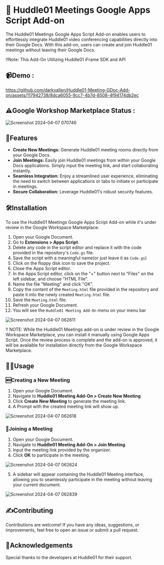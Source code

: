 # 📅 Huddle01 Meetings Google Apps Script Add-on

The Huddle01 Meetings Google Apps Script Add-on enables users to effortlessly integrate Huddle01 video conferencing capabilities directly into their Google Docs. With this add-on, users can create and join Huddle01 meetings without leaving their Google Docs.

‼️Note: This Add-On Utilizing Huddle01 iFrame SDK and API

## 📹Demo :
https://github.com/darkvallen/Huddle01-Meeting-GDoc-Add-on/assets/117942738/8dca6055-9cc7-4b7d-8508-4f94174db2ec


## ⚠️Google Workshop Marketplace Status : 
![Screenshot 2024-04-07 070746](https://github.com/darkvallen/Huddle01-Meeting-GDoc-Add-on/assets/117942738/6eed8552-1aec-4beb-ab63-1aeccbcffb69)


## 🌟Features

- **Create New Meetings:** Generate Huddle01 meeting rooms directly from your Google Docs.
- **Join Meetings:** Easily join Huddle01 meetings from within your Google Docs applications. Simply input the meeting link, and start collaborating instantly.
- **Seamless Integration:** Enjoy a streamlined user experience, eliminating the need to switch between applications or tabs to initiate or participate in meetings.
- **Secure Collaboration:** Leverage Huddle01's robust security features. 

## 🛠️Installation

To use the Huddle01 Meetings Google Apps Script Add-on while it's under review in the Google Workspace Marketplace:

1. Open your Google Document.
2. Go to **Extensions > Apps Script**.
3. Delete any code in the script editor and replace it with the code provided in the repository's `Code.gs` file.
4. Save the script with a meaningful name(or just leave it as `Code.gs`)
5. Click on the floppy disk icon to save the project.
6. Close the Apps Script editor.
7. In the Apps Script editor, click on the "+" button next to "Files" on the left sidebar, and choose "HTML File".
8. Name the file "Meeting" and click "OK".
9. Copy the content of the `Meeting.html` file provided in the repository and paste it into the newly created `Meeting.html` file.
10. Save the `Meeting.html` file.
11. Refresh your Google Document.
12. You will see the `Huddle01 Meeting Add-On` menu on your menu bar

![Screenshot 2024-04-07 062611](https://github.com/darkvallen/Huddle01-Meeting-GDoc-Add-on/assets/117942738/a09435fc-9acb-4eb9-9899-0b84f6a866ea)


‼️ NOTE: While the Huddle01 Meetings add-on is under review in the Google Workspace Marketplace, you can install it manually using Google Apps Script. Once the review process is complete and the add-on is approved, it will be available for installation directly from the Google Workspace Marketplace.


## 👨‍💻Usage

### 🆕Creating a New Meeting

1. Open your Google Document.
2. Navigate to **Huddle01 Meeting Add-On > Create New Meeting**.
3. Click **Create New Meeting** to generate the meeting link.
4. A Prompt with the created meeting link will show up.

![Screenshot 2024-04-07 062618](https://github.com/darkvallen/Huddle01-Meeting-GDoc-Add-on/assets/117942738/41a92442-1f87-4b45-89c6-8271f148b22d)


### 🤝Joining a Meeting

1. Open your Google Document.
2. Navigate to **Huddle01 Meeting Add-On > Join Meeting**.
3. Input the meeting link provided by the organizer.
4. Click **OK** to participate in the meeting.

![Screenshot 2024-04-07 062624](https://github.com/darkvallen/Huddle01-Meeting-GDoc-Add-on/assets/117942738/2d52f4af-eeed-447b-9d80-8acc3c2cab87)

5. A sidebar will appear containing the Huddle01 Meeting interface, allowing you to seamlessly participate in the meeting without leaving your current document.

![Screenshot 2024-04-07 062839](https://github.com/darkvallen/Huddle01-Meeting-GDoc-Add-on/assets/117942738/f79f5990-ab8f-4e4d-a6e2-bebd1527de83)


## ✍Contributing

Contributions are welcome! If you have any ideas, suggestions, or improvements, feel free to open an issue or submit a pull request.

## 🙏Acknowledgements

Special thanks to the developers at Huddle01 for their support.
